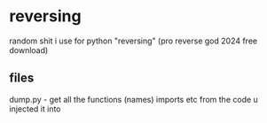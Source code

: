 # reversing
random shit i use for python "reversing" (pro reverse god 2024 free download)

## files  
dump.py - get all the functions (names) imports etc from the code u injected it into
